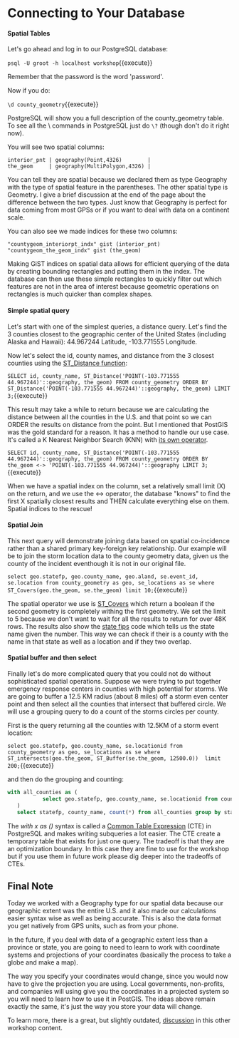 # Connecting to Your Database



#### Spatial Tables

Let's go ahead and log in to our PostgreSQL database:

```psql -U groot -h localhost workshop```{{execute}}

Remember that the password is the word 'password'.

Now if you do:

`\d county_geometry`{{execute}}

PostgreSQL will show you a full description of the county_geometry table. To see all the \ commands in PostgreSQL just do 
`\?` (though don't do it right now).

You will see two spatial columns: 
```
interior_pnt | geography(Point,4326)        |
the_geom     | geography(MultiPolygon,4326) |           

```
You can tell they are spatial because we declared them as type Geography with the type of spatial feature in the parentheses. 
The other spatial type is Geometry. I give a brief discussion at the end of the page about the difference between the two types. 
Just know that Geography is perfect for data coming from most GPSs or if you want to deal with data on a continent scale.

You can also see we made indices for these two columns:
```
"countygeom_interiorpt_indx" gist (interior_pnt)
"countygeom_the_geom_indx" gist (the_geom)

```

Making GiST indices on spatial data allows for efficient querying of the data by creating bounding rectangles and putting them
in the index. The database can then use these simple rectangles to quickly filter out which features are not in the area of interest because
geometric operations on rectangles is much quicker than complex shapes. 

#### Simple spatial query

Let's start with one of the simplest queries, a distance query. Let's find the 3 counties closest to the geographic center 
of the United States (including Alaska and Hawaii):  44.967244 Latitude, -103.771555 Longitude. 

Now let's select the id, county names, and distance from the 3 closest counties using the 
[ST_Distance function](https://postgis.net/docs/manual-2.5/ST_Distance.html):

```SELECT id, county_name, ST_Distance('POINT(-103.771555 44.967244)'::geography, the_geom) FROM county_geometry ORDER BY ST_Distance('POINT(-103.771555 44.967244)'::geography, the_geom) LIMIT 3;```{{execute}} 

This result may take a while to return because we are calculating the distance between all the counties in the U.S. and 
that point so we can ORDER the results on distance from the point. But I mentioned that PostGIS was the gold standard for a reason. It has a 
method to handle our use case. It's called a K Nearest Neighbor Search (KNN) with 
[its own operator](http://postgis.net/workshops/postgis-intro/knn.html).

```SELECT id, county_name, ST_Distance('POINT(-103.771555 44.967244)'::geography, the_geom) FROM county_geometry ORDER BY the_geom <-> 'POINT(-103.771555 44.967244)'::geography LIMIT 3;```{{execute}}

When we have a spatial index on the column, set a relatively small limit (X) on the return,  and we use the <-> operator, the database 
"knows" to find the first X spatially closest results and THEN calculate everything else on them. Spatial indices to the
rescue!

#### Spatial Join

This next query will demonstrate joining data based on spatial co-incidence rather than a shared primary key-foreign key 
relationship. Our example will be to join the storm location data to the county geometry data, given us the county of the 
incident eventhough it is not in our original file.

```select geo.statefp, geo.county_name, geo.aland, se.event_id, se.location from county_geometry as geo, se_locations as se where ST_Covers(geo.the_geom, se.the_geom) limit 10;```{{execute}}

The spatial operator we use is [ST_Covers](https://postgis.net/docs/ST_Covers.html) which return a boolean if the second geometry is completely withing the first geometry. 
We set the limit to 5 because we don't want to wait for all the results to return for over 48K rows. The results also show 
the [state fips](https://en.wikipedia.org/wiki/Federal_Information_Processing_Standard_state_code) code which tells us 
the state name given the number. This way we can check if their is a county with the name in that state as well as a 
location and if they two overlap.

#### Spatial buffer and then select

Finally let's do more complicated query that you could not do without sophisticated spatial operations. Suppose we were 
trying to put together emergency response centers in counties with high potential for storms. We are going to buffer a 12.5 KM radius (about 8 miles) 
off a storm even center point and then select all the counties that intersect that buffered circle. We will use a grouping 
query to do a count of the storms circles per county.

First is the query returning all the counties with 12.5KM of a storm event location:

```select geo.statefp, geo.county_name, se.locationid from county_geometry as geo, se_locations as se where ST_intersects(geo.the_geom, ST_Buffer(se.the_geom, 12500.0))  limit 200;```{{execute}}


and then do the grouping and counting:

```sql
with all_counties as (
           select geo.statefp, geo.county_name, se.locationid from county_geometry as geo, se_locations as se where ST_intersects(geo.the_geom, ST_Buffer(se.the_geom, 12500.0)) limit 200
   )
   select statefp, county_name, count(*) from all_counties group by statefp, county_name order by statefp, count(*) DESC;

```

The _with x as ()_ syntax is called a [Common Table Expression](https://www.postgresql.org/docs/11/queries-with.html) 
(CTE) in PostgreSQL and makes writing subqueries a lot easier. The CTE create a temporary table that exists for just 
one query. The tradeoff is that they are an optimization boundary. In this case they are fine to use for the workshop but 
if you use them in future work please dig deeper into the tradeoffs of CTEs. 

## Final Note

Today we worked with a Geography type for our spatial data because our geographic extent was the entire U.S. and it
also made our calculations easier syntax wise as well as being accurate. This is also the data format you get natively from
GPS units, such as from your phone.   

In the future, if you deal with data of a geographic extent less than a province or state, you are going to need to learn 
to work with coordinate systems and projections of your coordinates (basically the process to take a globe and make a map).

The way you specify your coordinates would change, since you would now have to give the projection you are using. Local 
governments, non-profits, and companies will using give you the coordinates in a projected system so you will need to learn 
how to use it in PostGIS. The ideas above remain exactly the same, it's just the way you store your data will change.

To learn more, there is a great, but slightly outdated, [discussion](http://postgis.net/workshops/postgis-intro/geography.html) in this other workshop content.
 
   